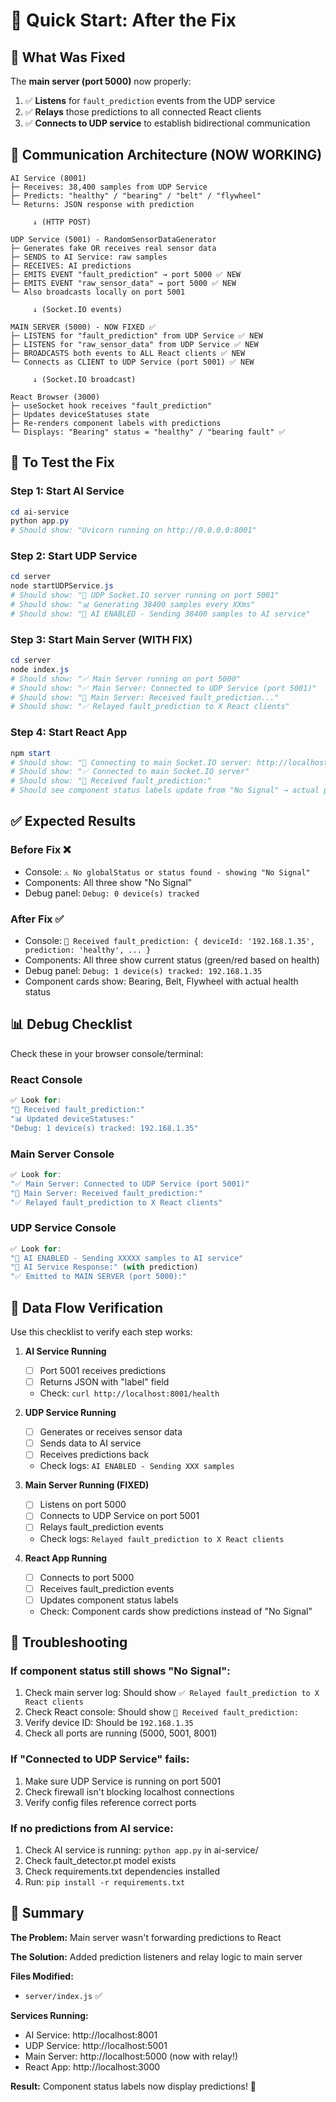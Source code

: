 # 🎯 Quick Start: After the Fix

## 🔧 What Was Fixed

The **main server (port 5000)** now properly:
1. ✅ **Listens** for `fault_prediction` events from the UDP service
2. ✅ **Relays** those predictions to all connected React clients
3. ✅ **Connects to UDP service** to establish bidirectional communication

## 📍 Communication Architecture (NOW WORKING)

```
AI Service (8001)
├─ Receives: 38,400 samples from UDP Service
├─ Predicts: "healthy" / "bearing" / "belt" / "flywheel"
└─ Returns: JSON response with prediction

     ↓ (HTTP POST)

UDP Service (5001) - RandomSensorDataGenerator
├─ Generates fake OR receives real sensor data
├─ SENDS to AI Service: raw samples
├─ RECEIVES: AI predictions
├─ EMITS EVENT "fault_prediction" → port 5000 ✅ NEW
├─ EMITS EVENT "raw_sensor_data" → port 5000 ✅ NEW
└─ Also broadcasts locally on port 5001

     ↓ (Socket.IO events)

MAIN SERVER (5000) - NOW FIXED ✅
├─ LISTENS for "fault_prediction" from UDP Service ✅ NEW
├─ LISTENS for "raw_sensor_data" from UDP Service ✅ NEW
├─ BROADCASTS both events to ALL React clients ✅ NEW
└─ Connects as CLIENT to UDP Service (port 5001) ✅ NEW

     ↓ (Socket.IO broadcast)

React Browser (3000)
├─ useSocket hook receives "fault_prediction"
├─ Updates deviceStatuses state
├─ Re-renders component labels with predictions
└─ Displays: "Bearing" status = "healthy" / "bearing fault" ✅
```

## 🚀 To Test the Fix

### Step 1: Start AI Service
```powershell
cd ai-service
python app.py
# Should show: "Uvicorn running on http://0.0.0.0:8001"
```

### Step 2: Start UDP Service  
```powershell
cd server
node startUDPService.js
# Should show: "🚀 UDP Socket.IO server running on port 5001"
# Should show: "📊 Generating 38400 samples every XXms"
# Should show: "🤖 AI ENABLED - Sending 38400 samples to AI service"
```

### Step 3: Start Main Server (WITH FIX)
```powershell
cd server
node index.js
# Should show: "✅ Main Server running on port 5000"
# Should show: "✅ Main Server: Connected to UDP Service (port 5001)"
# Should show: "📨 Main Server: Received fault_prediction..."
# Should show: "✅ Relayed fault_prediction to X React clients"
```

### Step 4: Start React App
```powershell
npm start
# Should show: "🔌 Connecting to main Socket.IO server: http://localhost:5000"
# Should show: "✅ Connected to main Socket.IO server"
# Should show: "🔮 Received fault_prediction:"
# Should see component status labels update from "No Signal" → actual predictions
```

## ✅ Expected Results

### Before Fix ❌
- Console: `⚠️ No globalStatus or status found - showing "No Signal"`
- Components: All three show "No Signal"
- Debug panel: `Debug: 0 device(s) tracked`

### After Fix ✅
- Console: `🔮 Received fault_prediction: { deviceId: '192.168.1.35', prediction: 'healthy', ... }`
- Components: All three show current status (green/red based on health)
- Debug panel: `Debug: 1 device(s) tracked: 192.168.1.35`
- Component cards show: Bearing, Belt, Flywheel with actual health status

## 📊 Debug Checklist

Check these in your browser console/terminal:

### React Console
```javascript
✅ Look for:
"🔮 Received fault_prediction:"
"📊 Updated deviceStatuses:"
"Debug: 1 device(s) tracked: 192.168.1.35"
```

### Main Server Console
```javascript
✅ Look for:
"✅ Main Server: Connected to UDP Service (port 5001)"
"📨 Main Server: Received fault_prediction:"
"✅ Relayed fault_prediction to X React clients"
```

### UDP Service Console
```javascript
✅ Look for:
"🤖 AI ENABLED - Sending XXXXX samples to AI service"
"🤖 AI Service Response:" (with prediction)
"✅ Emitted to MAIN SERVER (port 5000):"
```

## 🔗 Data Flow Verification

Use this checklist to verify each step works:

1. **AI Service Running**
   - [ ] Port 5001 receives predictions
   - [ ] Returns JSON with "label" field
   - Check: `curl http://localhost:8001/health`

2. **UDP Service Running**
   - [ ] Generates or receives sensor data
   - [ ] Sends data to AI service
   - [ ] Receives predictions back
   - Check logs: `AI ENABLED - Sending XXX samples`

3. **Main Server Running (FIXED)**
   - [ ] Listens on port 5000
   - [ ] Connects to UDP Service on port 5001
   - [ ] Relays fault_prediction events
   - Check logs: `Relayed fault_prediction to X React clients`

4. **React App Running**
   - [ ] Connects to port 5000
   - [ ] Receives fault_prediction events
   - [ ] Updates component status labels
   - Check: Component cards show predictions instead of "No Signal"

## 🐛 Troubleshooting

### If component status still shows "No Signal":
1. Check main server log: Should show `✅ Relayed fault_prediction to X React clients`
2. Check React console: Should show `🔮 Received fault_prediction:` 
3. Verify device ID: Should be `192.168.1.35`
4. Check all ports are running (5000, 5001, 8001)

### If "Connected to UDP Service" fails:
1. Make sure UDP Service is running on port 5001
2. Check firewall isn't blocking localhost connections
3. Verify config files reference correct ports

### If no predictions from AI service:
1. Check AI service is running: `python app.py` in ai-service/
2. Check fault_detector.pt model exists
3. Check requirements.txt dependencies installed
4. Run: `pip install -r requirements.txt`

## 📝 Summary

**The Problem:** Main server wasn't forwarding predictions to React

**The Solution:** Added prediction listeners and relay logic to main server

**Files Modified:** 
- `server/index.js` ✅

**Services Running:**
- AI Service: http://localhost:8001
- UDP Service: http://localhost:5001
- Main Server: http://localhost:5000 (now with relay!)
- React App: http://localhost:3000

**Result:** Component status labels now display predictions! 🎉
